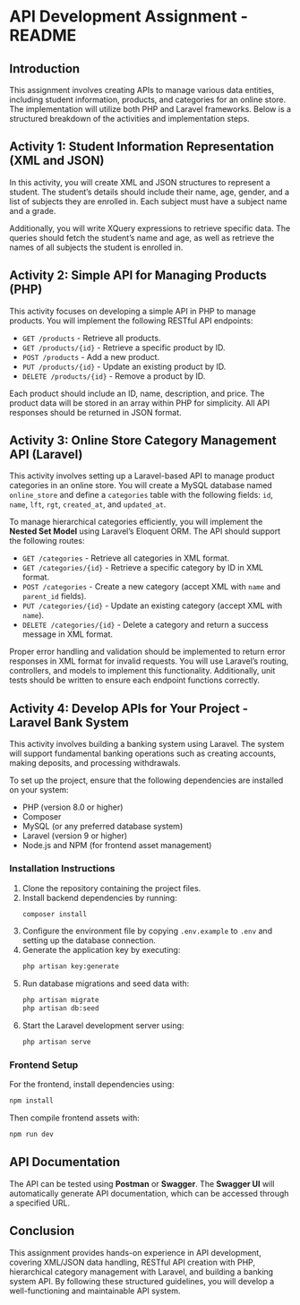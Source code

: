 # API Development Assignment - README

## Introduction
This assignment involves creating APIs to manage various data entities, including student information, products, and categories for an online store. The implementation will utilize both PHP and Laravel frameworks. Below is a structured breakdown of the activities and implementation steps.

## Activity 1: Student Information Representation (XML and JSON)
In this activity, you will create XML and JSON structures to represent a student. The student’s details should include their name, age, gender, and a list of subjects they are enrolled in. Each subject must have a subject name and a grade.

Additionally, you will write XQuery expressions to retrieve specific data. The queries should fetch the student’s name and age, as well as retrieve the names of all subjects the student is enrolled in.

## Activity 2: Simple API for Managing Products (PHP)
This activity focuses on developing a simple API in PHP to manage products. You will implement the following RESTful API endpoints:

- `GET /products` - Retrieve all products.
- `GET /products/{id}` - Retrieve a specific product by ID.
- `POST /products` - Add a new product.
- `PUT /products/{id}` - Update an existing product by ID.
- `DELETE /products/{id}` - Remove a product by ID.

Each product should include an ID, name, description, and price. The product data will be stored in an array within PHP for simplicity. All API responses should be returned in JSON format.

## Activity 3: Online Store Category Management API (Laravel)
This activity involves setting up a Laravel-based API to manage product categories in an online store. You will create a MySQL database named `online_store` and define a `categories` table with the following fields: `id`, `name`, `lft`, `rgt`, `created_at`, and `updated_at`.

To manage hierarchical categories efficiently, you will implement the **Nested Set Model** using Laravel’s Eloquent ORM. The API should support the following routes:

- `GET /categories` - Retrieve all categories in XML format.
- `GET /categories/{id}` - Retrieve a specific category by ID in XML format.
- `POST /categories` - Create a new category (accept XML with `name` and `parent_id` fields).
- `PUT /categories/{id}` - Update an existing category (accept XML with `name`).
- `DELETE /categories/{id}` - Delete a category and return a success message in XML format.

Proper error handling and validation should be implemented to return error responses in XML format for invalid requests. You will use Laravel’s routing, controllers, and models to implement this functionality. Additionally, unit tests should be written to ensure each endpoint functions correctly.

## Activity 4: Develop APIs for Your Project - Laravel Bank System
This activity involves building a banking system using Laravel. The system will support fundamental banking operations such as creating accounts, making deposits, and processing withdrawals.

To set up the project, ensure that the following dependencies are installed on your system:
- PHP (version 8.0 or higher)
- Composer
- MySQL (or any preferred database system)
- Laravel (version 9 or higher)
- Node.js and NPM (for frontend asset management)

### Installation Instructions
1. Clone the repository containing the project files.
2. Install backend dependencies by running:
   ```bash
   composer install
   ```
3. Configure the environment file by copying `.env.example` to `.env` and setting up the database connection.
4. Generate the application key by executing:
   ```bash
   php artisan key:generate
   ```
5. Run database migrations and seed data with:
   ```bash
   php artisan migrate
   php artisan db:seed
   ```
6. Start the Laravel development server using:
   ```bash
   php artisan serve
   ```

### Frontend Setup
For the frontend, install dependencies using:
```bash
npm install
```
Then compile frontend assets with:
```bash
npm run dev
```

## API Documentation
The API can be tested using **Postman** or **Swagger**. The **Swagger UI** will automatically generate API documentation, which can be accessed through a specified URL.

## Conclusion
This assignment provides hands-on experience in API development, covering XML/JSON data handling, RESTful API creation with PHP, hierarchical category management with Laravel, and building a banking system API. By following these structured guidelines, you will develop a well-functioning and maintainable API system.

